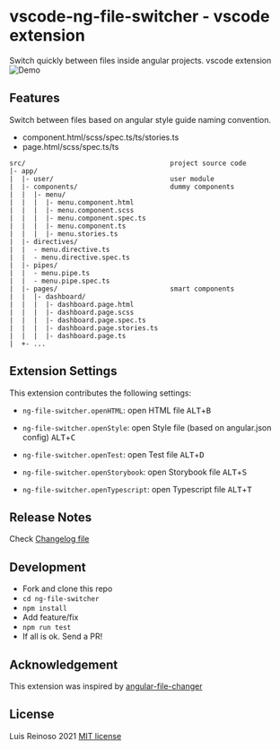 # vscode-ng-file-switcher - vscode extension

Switch quickly between files inside angular projects. vscode extension
![Demo](demo.gif)

## Features

Switch between files based on angular style guide naming convention.

- component.html/scss/spec.ts/ts/stories.ts
- page.html/scss/spec.ts/ts

```
src/                                    project source code
|- app/
|  |- user/                             user module
|  |- components/                       dummy components
|  |  |- menu/
|  |  |  |- menu.component.html
|  |  |  |- menu.component.scss
|  |  |  |- menu.component.spec.ts
|  |  |  |- menu.component.ts
|  |  |  |- menu.stories.ts
|  |- directives/
|  |  - menu.directive.ts
|  |  - menu.directive.spec.ts
|  |- pipes/
|  |  - menu.pipe.ts
|  |  - menu.pipe.spec.ts
|  |- pages/                            smart components
|  |  |- dashboard/
|  |  |  |- dashboard.page.html
|  |  |  |- dashboard.page.scss
|  |  |  |- dashboard.page.spec.ts
|  |  |  |- dashboard.page.stories.ts
|  |  |  |- dashboard.page.ts
|  +- ...
```

## Extension Settings

This extension contributes the following settings:

- `ng-file-switcher.openHTML`: open HTML file
  <kbd>ALT</kbd>+<kbd>B</kbd>

- `ng-file-switcher.openStyle`: open Style file (based on angular.json config)
  <kbd>ALT</kbd>+<kbd>C</kbd>

- `ng-file-switcher.openTest`: open Test file
  <kbd>ALT</kbd>+<kbd>D</kbd>

- `ng-file-switcher.openStorybook`: open Storybook file
  <kbd>ALT</kbd>+<kbd>S</kbd>

- `ng-file-switcher.openTypescript`: open Typescript file
  <kbd>ALT</kbd>+<kbd>T</kbd>

## Release Notes

Check [Changelog file](./CHANGELOG.md)

## Development

- Fork and clone this repo
- `cd ng-file-switcher`
- `npm install`
- Add feature/fix
- `npm run test`
- If all is ok. Send a PR!

## Acknowledgement

This extension was inspired by [angular-file-changer ](https://github.com/jtcrowson/angular-file-changer)

## License

Luis Reinoso 2021 [MIT license](LICENSE)
